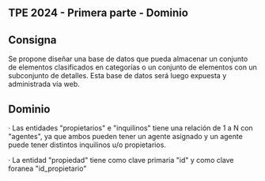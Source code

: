 ## TPE 2024 - Primera parte - Dominio
## Consigna

Se propone diseñar una base de datos que pueda almacenar un conjunto de elementos
clasificados en categorías o un conjunto de elementos con un subconjunto de
detalles. Esta base de datos será luego expuesta y administrada vía web.

## Dominio 
· Las entidades "propietarios" e "inquilinos" tiene una relación de 1 a N con "agentes", ya que ambos pueden tener un agente asignado y un agente puede tener distintos inquilinos
u/o propietarios.

· La entidad "propiedad" tiene como clave primaria "id" y como clave foranea "id_propietario"
